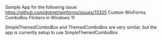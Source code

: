 Sample App for the following issue: https://github.com/dotnet/winforms/issues/13325
Custom WinForms ComboBox Flickers in Windows 11

SimpleThemedComboBox and ThemedComboBox are very similar, but the app is currently setup to use SimpleThemedComboBox
